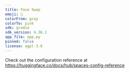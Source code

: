 ```yaml
---
title: Face Swap
emoji: 🤦
colorFrom: gray
colorTo: pink
sdk: gradio
sdk_version: 4.36.1
app_file: app.py
pinned: false
license: agpl-3.0
---
```


Check out the configuration reference at https://huggingface.co/docs/hub/spaces-config-reference